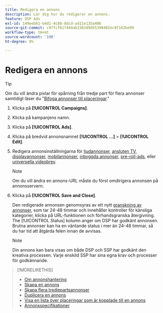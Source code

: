 ```yaml
---
title: Redigera en annons
description: Lär dig hur du redigerar en annons.
feature: DSP Ads
exl-id: 149eeb61-b4d1-4c88-8dcd-ad11e135a486
source-git-commit: c97fcf61f444ab3363d9d55398402ec9f162be99
workflow-type: tm+mt
source-wordcount: '190'
ht-degree: 0%

---
```


# Redigera en annons

>[!TIP]
>
>Om du vill ändra pixlar för spårning från tredje part för flera annonser samtidigt läser du &quot;[Bifoga annonser till placeringar](/help/dsp/campaign-management/ads/ad-attach-to-placement.md).&quot;

1. Klicka på **[!UICONTROL Campaigns]**.

1. Klicka på kampanjens namn.

1. Klicka på **[!UICONTROL Ads]**.

1. Klicka på bredvid annonsnamnet  **[!UICONTROL ...]** > **[!UICONTROL Edit]**.

1. Redigera annonsinställningarna för [ljudannonser](ad-settings-audio.md), [ansluten TV](ad-settings-connected-tv.md), [displayannonser](ad-settings-display.md), [mobilannonser](ad-settings-mobile.md), [inbyggda annonser](ad-settings-native.md), [pre-roll-ads](ad-settings-pre-roll.md), eller [universella videobrev](ad-settings-universal-video.md).

   >[!NOTE]
   >
   >Om du vill ändra en annons-URL måste du först omdirigera annonsen på annonsservern.

1. Klicka på **[!UICONTROL Save and Close]**.

   Den redigerade annonsen genomsyras av ett nytt [granskning av annonser](ad-about.md), som tar 24-48 timmar och innehåller kontroller för känsliga kategorier, klicka på URL-funktionen och förhandsgranska återgivning. The [!UICONTROL Status] kolumn anger om DSP har godkänt annonsen. Brutna annonser kan ha en väntande status i mer än 24-48 timmar, så du har tid att åtgärda felen innan de avvisas.

   >[!NOTE]
   >
   >Din annons kan bara visas om både DSP och SSP har godkänt den kreativa processen. Varje enskild SSP har sina egna krav och processer för godkännande.

>[!MORELIKETHIS]
>
>* [Om annonshantering](ad-about.md)
>* [Skapa en annons](ad-create.md)
>* [Skapa flera tredjepartsannonser](ad-create-multiple.md)
>* [Duplicera en annons](ad-duplicate.md)
>* [Visa en lista över placeringar som är kopplade till en annons](ad-list-placements.md)
>* [Annonsspecifikationer](ad-specs.md)
